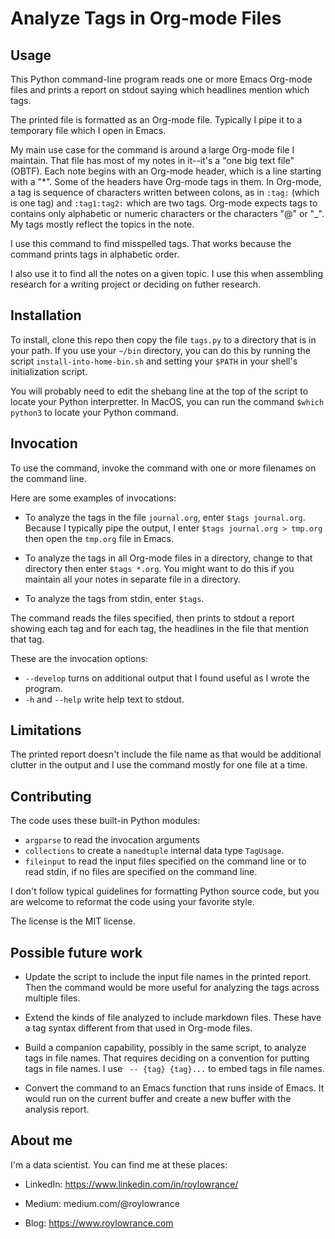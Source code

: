 # Analyze Tags in Org-mode Files

## Usage

This Python command-line program reads one or more Emacs Org-mode
files and prints a report on stdout saying which headlines mention
which tags.

The printed file is formatted as an Org-mode file. Typically I pipe it
to a temporary file which I open in Emacs.

My main use case for the command is around a large Org-mode file I
maintain. That file has most of my notes in it--it's a "one big text
file" (OBTF).  Each note begins with an Org-mode header, which is a line starting with a "*". Some of the headers
have Org-mode tags in them. In Org-mode, a tag is sequence of
characters written between colons, as in `:tag:` (which is one tag)
and `:tag1:tag2:` which are two tags. Org-mode expects tags to
contains only alphabetic or numeric characters or the characters "@"
or "_". My tags mostly reflect the topics in the note.

I use this command to find misspelled tags. That works because the
command prints tags in alphabetic order.

I also use it to find all the notes on a given topic. I use this when
assembling research for a writing project or deciding on futher
research.

## Installation

To install, clone this repo then copy the file `tags.py` to a
directory that is in your path. If you use your `~/bin` directory, you
can do this by running the script `install-into-home-bin.sh` and setting
your `$PATH` in your shell's initialization script.

You will probably need to edit the shebang line at the top of the
script to locate your Python interpretter. In MacOS, you can run the
command `$which python3` to locate your Python command.

## Invocation

To use the command, invoke the command with one or more filenames on the command line.

Here are some examples of invocations:

- To analyze the tags in the file `journal.org`, enter `$tags
  journal.org`. Because I typically pipe the output, I enter `$tags
  journal.org > tmp.org` then open the `tmp.org` file in Emacs.

- To analyze the tags in all Org-mode files in a directory, change to
  that directory then enter `$tags *.org`. You might want to do this
  if you maintain all your notes in separate file in a directory.

- To analyze the tags from stdin, enter `$tags`.

The command reads the files specified, then prints to stdout a report
showing each tag and for each tag, the headlines in the file that
mention that tag.

These are the invocation options:
- `--develop` turns on additional output that I found useful as I wrote the program.
- `-h` and `--help` write help text to stdout.

## Limitations

The printed report doesn't include the file name as that would be additional clutter in the output and I use the command mostly for one file at a time.

## Contributing

The code uses these built-in Python modules:
- `argparse` to read the invocation arguments
- `collections` to create a `namedtuple` internal data type `TagUsage`.
- `fileinput` to read the input files specified on the command line or to read stdin, if no files are specified on the command line.

I don't follow typical guidelines for formatting Python source code, but you
are welcome to reformat the code using your favorite style.

The license is the MIT license.

## Possible future work

- Update the script to include the input file names in the printed
  report. Then the command would be more useful for analyzing the tags
  across multiple files.

- Extend the kinds of file analyzed to include markdown files. These
  have a tag syntax different from that used in Org-mode files.

- Build a companion capability, possibly in the same script, to
  analyze tags in file names. That requires deciding on a convention
  for putting tags in file names. I use ` -- {tag} {tag}...` to embed
  tags in file names.

- Convert the command to an Emacs function that runs inside of
  Emacs. It would run on the current buffer and create a new buffer
  with the analysis report.

## About me

I'm a data scientist. You can find me at these places:

- LinkedIn: https://www.linkedin.com/in/roylowrance/

- Medium: medium.com/@roylowrance

- Blog: https://www.roylowrance.com
